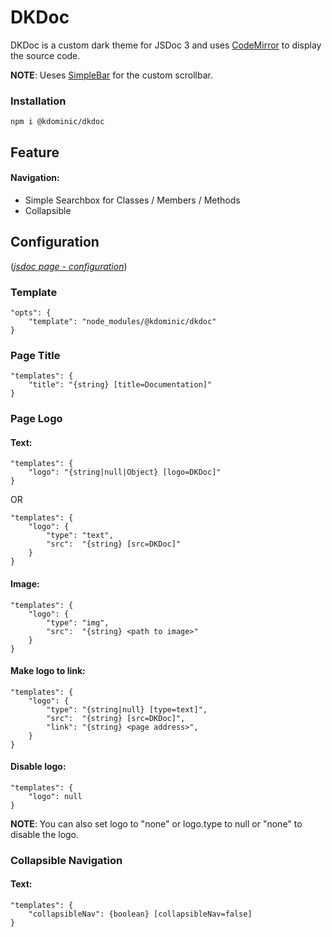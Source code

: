 # DKDoc

DKDoc is a custom dark theme for JSDoc 3 and uses [CodeMirror](https://codemirror.net/doc/manual.html) to display the source code.

**NOTE**: Ueses [SimpleBar](https://grsmto.github.io/simplebar/) for the custom scrollbar.


### Installation
```
npm i @kdominic/dkdoc
```


## Feature
#### Navigation:
* Simple Searchbox for Classes / Members / Methods
* Collapsible


## Configuration
([*jsdoc page - configuration*](http://usejsdoc.org/about-configuring-jsdoc.html#incorporating-command-line-options-into-the-configuration-file))

### Template
```
"opts": {
    "template": "node_modules/@kdominic/dkdoc"
}
```

### Page Title
```
"templates": {
    "title": "{string} [title=Documentation]"
}
```

### Page Logo
#### Text:
```
"templates": {
    "logo": "{string|null|Object} [logo=DKDoc]"
}
```
OR
```
"templates": {
    "logo": {
        "type": "text",
        "src":  "{string} [src=DKDoc]"
    }
}
```

#### Image:

```
"templates": {
    "logo": {
        "type": "img",
        "src":  "{string} <path to image>"
    }
}
```

#### Make logo to link:
```
"templates": {
    "logo": {
        "type": "{string|null} [type=text]",
        "src":  "{string} [src=DKDoc]",
        "link": "{string} <page address>",
    }
}
```

#### Disable logo:
```
"templates": {
    "logo": null
}
```
**NOTE**: You can also set logo to "none" or logo.type to null or "none" to disable the logo.

### Collapsible Navigation
#### Text:
```
"templates": {
    "collapsibleNav": {boolean} [collapsibleNav=false]
}
```
